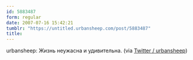 ```yaml
---
id: 5883487
form: regular
date: 2007-07-16 15:42:21
tumblr: "https://untitled.urbansheep.com/post/5883487"
title:
---
```


<p>urbansheep: Жизнь неужасна и удивительна. (via <a href="http://twitter.com/urbansheep/statuses/152344052">Twitter / urbansheep</a>)</p>

